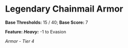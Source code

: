 # Legendary Chainmail Armor

**Base Thresholds:** 15 / 40; **Base Score:** 7

**Feature:** ***Heavy:*** -1 to Evasion

*Armor - Tier 4*
